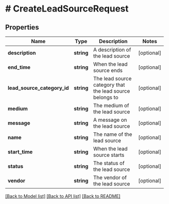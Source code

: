 # # CreateLeadSourceRequest

## Properties

Name | Type | Description | Notes
------------ | ------------- | ------------- | -------------
**description** | **string** | A description of the lead source | [optional]
**end_time** | **string** | When the lead source ends | [optional]
**lead_source_category_id** | **string** | The lead source category that the lead source belongs to | [optional]
**medium** | **string** | The medium of the lead source | [optional]
**message** | **string** | A message on the lead source | [optional]
**name** | **string** | The name of the lead source | [optional]
**start_time** | **string** | When the lead source starts | [optional]
**status** | **string** | The status of the lead source | [optional]
**vendor** | **string** | The vendor of the lead source | [optional]

[[Back to Model list]](../../README.md#models) [[Back to API list]](../../README.md#endpoints) [[Back to README]](../../README.md)
